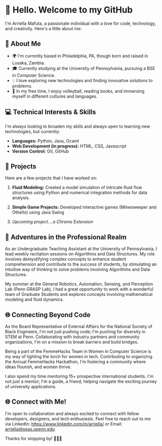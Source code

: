 # 👋 Hello. Welcome to my GitHub

I'm Arriella Mafuta, a passionate individual with a love for code, technology, and creativity. Here's a little about me:

## 🚀 About Me

- 🌍 I'm currently based in Philadelphia, PA, though born and raised in Lusaka, Zambia.
- 🎓 Currently studying at the University of Pennsylvania, pursuing a BSE in Computer Science.
- 💡 I love exploring new technologies and finding innovative solutions to problems.
- 🎨 In my free time, I enjoy volleyball, reading books, and immersing myself in different cultures and languages.

## 💻 Technical Interests & Skills

I'm always looking to broaden my skills and always open to learning new technologies, but currently:

- **Languages:** Python, Java, Ocaml
- **Web Development (in progress):** HTML, CSS, Javascript
- **Version Control:** Git, GitHub

## 🌟 Projects

Here are a few projects that I have worked on:

1. **Fluid Modeling:** Created a model simulation of intricate fluid flow structures using Python and numerical integration methods for data analysis.

2. **Simple Game Projects:** Developed interactive games (Minesweeper and Othello) using Java Swing
   
3.  *Upcoming project....a Chrome Extension*


## 💼 Adventures in the Professional Realm

As an Undergraduate Teaching Assistant at the University of Pennsylvania, 
I lead weekly recitation sessions on Algorithms and Data Structures. My role involves demystifying complex concepts to enhance student comprehension
and contribute to the success of students, by stimulating an intuitive way of thinking to solve problems involving Algorithms and Data Structures.

My summer at the General Robotics, Automation, Sensing, and Perception Lab (Penn GRASP Lab),
I had a great opportunity to work with a wonderful team of Graduate Students and explores concepts involving mathematical modeling and fluid dynamics.

## 🌐 Connecting Beyond Code
As the Board Representative of External Affairs for the National Society of Black Engineers,
I'm not just pushing code; I'm pushing for diversity in STEM at Penn. Collaborating with industry partners and community organizations,
I'm on a mission to break barriers and build bridges.

Being a part of the FemmeHacks Team in Women in Computer Science is my way of lighting the torch for women in tech. 
Contributing to organizing the Annual FemmeHacks Hackathon, I'm fostering a community where ideas flourish, and women thrive.

I also spend my time mentoring 15+ prospective international students. I'm not just a mentor; I'm a guide, a friend, helping navigate the exciting journey of university applications.

## 🌐 Connect with Me!

I'm open to collaboration and always excited to connect with fellow developers, designers, and tech enthusiasts.
Feel free to reach out to me via LinkedIn: https://www.linkedin.com/in/arriella/ or Email: arriella@seas.upenn.edu

Thanks for stopping by! 👨‍💻✨


<!---
arriellam/arriellam is a ✨ special ✨ repository because its `README.md` (this file) appears on your GitHub profile.
You can click the Preview link to take a look at your changes.
--->
